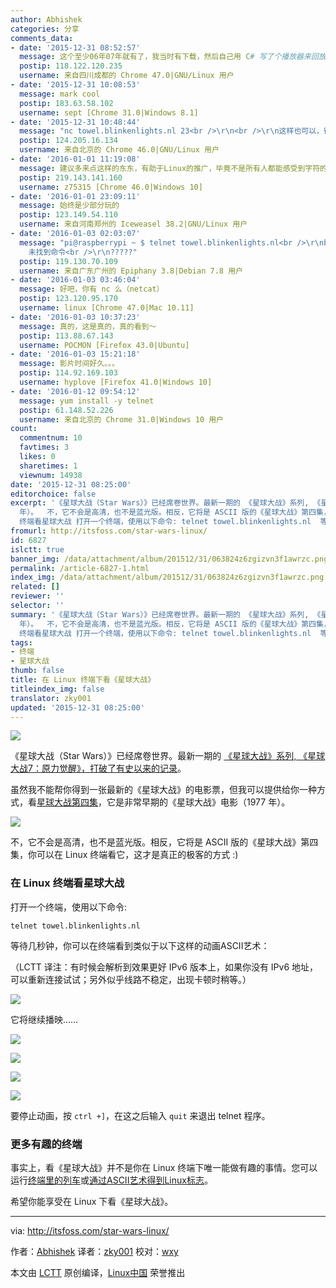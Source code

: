 ```yaml
---
author: Abhishek
categories: 分享
comments_data:
- date: '2015-12-31 08:52:57'
  message: 这个至少06年07年就有了，我当时有下载，然后自己用 C# 写了个播放器来回放。
  postip: 118.122.120.235
  username: 来自四川成都的 Chrome 47.0|GNU/Linux 用户
- date: '2015-12-31 10:08:53'
  message: mark cool
  postip: 183.63.58.102
  username: sept [Chrome 31.0|Windows 8.1]
- date: '2015-12-31 10:48:44'
  message: "nc towel.blinkenlights.nl 23<br />\r\n<br />\r\n这样也可以，很赞！"
  postip: 124.205.16.134
  username: 来自北京的 Chrome 46.0|GNU/Linux 用户
- date: '2016-01-01 11:19:08'
  message: 建议多来点这样的东东，有助于Linux的推广，毕竟不是所有人都能感受到字符的美妙。
  postip: 219.143.141.160
  username: z75315 [Chrome 46.0|Windows 10]
- date: '2016-01-01 23:09:11'
  message: 始终是少部分玩的
  postip: 123.149.54.110
  username: 来自河南郑州的 Iceweasel 38.2|GNU/Linux 用户
- date: '2016-01-03 02:03:07'
  message: "pi@raspberrypi ~ $ telnet towel.blinkenlights.nl<br />\r\nbash: telnet:
    未找到命令<br />\r\n?????"
  postip: 119.130.70.109
  username: 来自广东广州的 Epiphany 3.8|Debian 7.8 用户
- date: '2016-01-03 03:46:04'
  message: 好吧，你有 nc 么（netcat）
  postip: 123.120.95.170
  username: linux [Chrome 47.0|Mac 10.11]
- date: '2016-01-03 10:37:23'
  message: 真的，这是真的，真的看到～
  postip: 113.88.67.143
  username: POCMON [Firefox 43.0|Ubuntu]
- date: '2016-01-03 15:21:18'
  message: 影片时间好久。。。
  postip: 114.92.169.103
  username: hyplove [Firefox 41.0|Windows 10]
- date: '2016-01-12 09:54:12'
  message: yum install -y telnet
  postip: 61.148.52.226
  username: 来自北京的 Chrome 31.0|Windows 10 用户
count:
  commentnum: 10
  favtimes: 3
  likes: 0
  sharetimes: 1
  viewnum: 14938
date: '2015-12-31 08:25:00'
editorchoice: false
excerpt: '《星球大战（Star Wars）》已经席卷世界。最新一期的 《星球大战》系列, 《星球大战7：原力觉醒》，打破了有史以来的记录。 虽然我不能帮你得到一张最新的《星球大战》的电影票，但我可以提供给你一种方式，看星球大战第四集，它是非常早期的《星球大战》电影（1977
  年）。  不，它不会是高清，也不是蓝光版。相反，它将是 ASCII 版的《星球大战》第四集，你可以在 Linux 终端看它，这才是真正的极客的方式 :) 在 Linux
  终端看星球大战 打开一个终端，使用以下命令: telnet towel.blinkenlights.nl  等待几秒钟，你可以在终端看到类似于以'
fromurl: http://itsfoss.com/star-wars-linux/
id: 6827
islctt: true
banner_img: /data/attachment/album/201512/31/063824z6zgizvn3f1awrzc.png
permalink: /article-6827-1.html
index_img: /data/attachment/album/201512/31/063824z6zgizvn3f1awrzc.png.thumb.jpg
related: []
reviewer: ''
selector: ''
summary: '《星球大战（Star Wars）》已经席卷世界。最新一期的 《星球大战》系列, 《星球大战7：原力觉醒》，打破了有史以来的记录。 虽然我不能帮你得到一张最新的《星球大战》的电影票，但我可以提供给你一种方式，看星球大战第四集，它是非常早期的《星球大战》电影（1977
  年）。  不，它不会是高清，也不是蓝光版。相反，它将是 ASCII 版的《星球大战》第四集，你可以在 Linux 终端看它，这才是真正的极客的方式 :) 在 Linux
  终端看星球大战 打开一个终端，使用以下命令: telnet towel.blinkenlights.nl  等待几秒钟，你可以在终端看到类似于以'
tags:
- 终端
- 星球大战
thumb: false
title: 在 Linux 终端下看《星球大战》
titleindex_img: false
translator: zky001
updated: '2015-12-31 08:25:00'
---
```


![](/data/attachment/album/201512/31/063824z6zgizvn3f1awrzc.png)


《星球大战（Star Wars）》已经席卷世界。最新一期的 [《星球大战》系列, 《星球大战7：原力觉醒》，打破了有史以来的记录](http://www.gamespot.com/articles/star-wars-7-breaks-thursday-night-movie-opening-re/1100-6433246/)。


虽然我不能帮你得到一张最新的《星球大战》的电影票，但我可以提供给你一种方式，看[星球大战第四集](http://www.imdb.com/title/tt0076759/)，它是非常早期的《星球大战》电影（1977 年）。


![](/data/attachment/album/201512/31/063827o9svm6jvbmy9ssmf.jpg)


不，它不会是高清，也不是蓝光版。相反，它将是 ASCII 版的《星球大战》第四集，你可以在 Linux 终端看它，这才是真正的极客的方式 :)


### 在 Linux 终端看星球大战


打开一个终端，使用以下命令:



```
telnet towel.blinkenlights.nl

```

等待几秒钟，你可以在终端看到类似于以下这样的动画ASCII艺术：


（LCTT 译注：有时候会解析到效果更好 IPv6 版本上，如果你没有 IPv6 地址，可以重新连接试试；另外似乎线路不稳定，出现卡顿时稍等。）


![](/data/attachment/album/201512/31/063828wn8r6k7hxmnt61sv.png)


它将继续播映……


![](/data/attachment/album/201512/31/063828ls7dzd4tkl7gt2dt.png)


![](/data/attachment/album/201512/31/063824z6zgizvn3f1awrzc.png)


![](/data/attachment/album/201512/31/063828phi3rs3ur63e59t4.png)


![](/data/attachment/album/201512/31/063828gwlu4rr9pouziz9k.png)


要停止动画，按 `ctrl +]`，在这之后输入 `quit` 来退出 telnet 程序。


### 更多有趣的终端


事实上，看《星球大战》并不是你在 Linux 终端下唯一能做有趣的事情。您可以运行[终端里的列车](/article-6795-1.html)或[通过ASCII艺术得到Linux标志](/article-6510-1.html)。


希望你能享受在 Linux 下看《星球大战》。




---


via: <http://itsfoss.com/star-wars-linux/>


作者：[Abhishek](http://itsfoss.com/author/abhishek/) 译者：[zky001](https://github.com/zky001) 校对：[wxy](https://github.com/wxy)


本文由 [LCTT](https://github.com/LCTT/TranslateProject) 原创编译，[Linux中国](https://linux.cn/) 荣誉推出